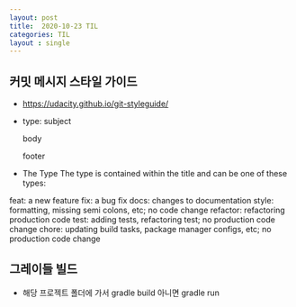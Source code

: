 ```yaml
---
layout: post
title:  2020-10-23 TIL
categories: TIL
layout : single
---
```


## 커밋 메시지 스타일 가이드

- https://udacity.github.io/git-styleguide/


- type: subject

  body

  footer


- The Type
The type is contained within the title and can be one of these types:

feat: a new feature
fix: a bug fix
docs: changes to documentation
style: formatting, missing semi colons, etc; no code change
refactor: refactoring production code
test: adding tests, refactoring test; no production code change
chore: updating build tasks, package manager configs, etc; no production code change

## 그레이들 빌드
- 해당 프로젝트 폴더에 가서 gradle build 아니면 gradle run
